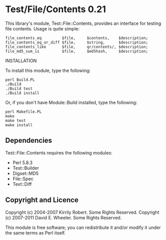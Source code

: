Test/File/Contents 0.21
=======================

This library's module, Test::File::Contents, provides an interface for testing
file contents. Usage is quite simple:

    file_contents_eq         $file,     $contents,    $description;
    file_contents_eq_or_diff $file,     $string,      $description;
    file_contents_like       $file,     qr/contents/, $description;
    file_md5_sum_is          $file,     $md5hash,     $description;

INSTALLATION

To install this module, type the following:

    perl Build.PL
    ./Build
    ./Build test
    ./Build install

Or, if you don't have Module::Build installed, type the following:

    perl Makefile.PL
    make
    make test
    make install

Dependencies
------------

Test::File::Contents requires the following modules:

* Perl 5.8.3
* Test::Builder
* Digset::MD5
* File::Spec
* Text::Diff

Copyright and Licence
---------------------

Copyright (c) 2004-2007 Kirrily Robert. Some Rights Reserved.
Copyright (c) 2007-2011 David E. Wheeler. Some Rights Reserved.

This module is free software; you can redistribute it and/or modify it under
the same terms as Perl itself.
